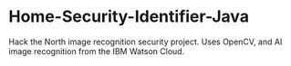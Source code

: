 # Home-Security-Identifier-Java
Hack the North image recognition security project. Uses OpenCV, and AI image recognition from the IBM Watson Cloud.
